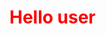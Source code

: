 
<html lang="en">
<head>
    <meta charset="UTF-8">
    <meta name="viewport" content="width=device-width, initial-scale=1.0">
   
</head>
<body>
<h1 style=" color:red" >Hello user  </h1>

<!-- Pinterest Tag -->
<script>
!function(e){if(!window.pintrk){window.pintrk = function () {
window.pintrk.queue.push(Array.prototype.slice.call(arguments))};var
  n=window.pintrk;n.queue=[],n.version="3.0";var
  t=document.createElement("script");t.async=!0,t.src=e;var
  r=document.getElementsByTagName("script")[0];
  r.parentNode.insertBefore(t,r)}}("https://s.pinimg.com/ct/core.js");
pintrk('load', '2612983376747', {em: '<user_email_address>'});
pintrk('page');
</script>

<script>
pintrk('track', 'checkout', {
event_id: 'eventId0001',
value: 100,
order_quantity: 1,
currency: 'USD'
});
</script>



<script>
pintrk('track', 'addtocart', {
event_id: 'eventId0001',
value: 100,
order_quantity: 1,
currency: 'USD'
});
</script>




<script>
pintrk('track', 'pagevisit', {
event_id: 'eventId0001'
});
</script>



<script>
pintrk('track', 'signup', {
event_id: 'eventId0001'
});
</script>



<script>
pintrk('track', 'watchvideo', {
event_id: 'eventId0001',
video_title: 'How to style your Parker Boots'
});
</script>



<script>
pintrk('track', 'lead', {
event_id: 'eventId0001',
lead_type: 'Newsletter'
});
</script>




<script>
pintrk('track', 'search', {
event_id: 'eventId0001',
search_query: 'boots'
});
</script>




<script>
pintrk('track', 'viewcategory', {
event_id: 'eventId0001'
});
</script>



<script>
pintrk('track', 'user_defined_event_name', {
event_id: 'eventId0001'
});
</script>


<noscript>
<img height="1" width="1" style="display:none;" alt=""
  src="https://ct.pinterest.com/v3/?event=init&tid=2612983376747&pd[em]=<hashed_email_address>&noscript=1" />
</noscript>
<!-- end Pinterest Tag -->
</body>
</html>
